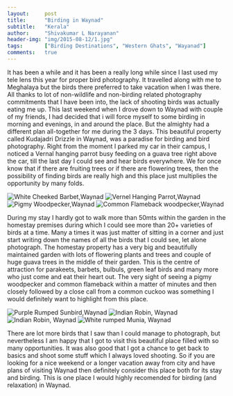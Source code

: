 ```yaml
---
layout:     post
title:      "Birding in Waynad"
subtitle:   "Kerala"
author:     "Shivakumar L Narayanan"
header-img: "img/2015-08-12/1.jpg"
tags:		["Birding Destinations", "Western Ghats", "Wayanad"]
comments:   true
---
```


<p>It has been a while and it has been a really long while since I last used my tele lens this year for proper bird photography. It travelled along with me to Meghalaya but the birds there preferred to take vacation when I was there. All thanks to lot of non-wildlife and non-birding related photography commitments that I have been into, the lack of shooting birds was actually eating me up. This last weekend when I drove down to Waynad with couple of my friends, I had decided that i will force myself to some birding in morning and evenings, in and around the place. But the almighty had a different plan all-together for me during the 3 days. This beautiful property called Kudajadri Drizzle in Waynad, was a paradise for birding and bird photography. Right from the moment I parked my car in their campus, I noticed a Vernal hanging parrot busy feeding on a guava tree right above the car, till the last day I could see and hear birds everywhere. We for once know that if there are fruiting trees or if there are flowering trees, then the possibility of finding birds are really high and this place just multiplies the opportunity by many folds.</p>

<img src="{{ site.baseurl}}/img/2015-08-12/2.jpg" alt="White Cheeked Barbet,Waynad">
<img src="{{ site.baseurl}}/img/2015-08-12/3.jpg" alt="Vernel Hanging Parrot,Waynad">
<img src="{{ site.baseurl}}/img/2015-08-12/4.jpg" alt="Pigmy Woodpecker,Waynad">
<img src="{{ site.baseurl}}/img/2015-08-12/5.jpg" alt="Common Flameback woodpecker,Waynad">

<p>During my stay I hardly got to walk more than 50mts within the garden in the homestay premises during which I could see more than 20+ varieties of birds at a time. Many a times it was just matter of sitting in a corner and just start writing down the names of all the birds that I could see, let alone photograph. The homestay property has a very big and beautifully maintained garden with lots of flowering plants and trees and couple of huge guava trees in the middle of their garden. This is the centre of attraction for parakeets, barbets, bulbuls, green leaf birds and many more who just come and eat their heart out. The very sight of seeing a pigmy woodpecker and common flameback within a matter of minutes and then closely followed by a close call from a common cuckoo was something I would definitely want to highlight from this place.</p> 

<img src="{{ site.baseurl}}/img/2015-08-12/6.jpg" alt="Purple Rumped Sunbird,Waynad">
<img src="{{ site.baseurl}}/img/2015-08-12/7.jpg" alt="Indian Robin, Waynad">
<img src="{{ site.baseurl}}/img/2015-08-12/8.jpg" alt="Indian Robin, Waynad">
<img src="{{ site.baseurl}}/img/2015-08-12/9.jpg" alt="White rumped Munia, Waynad">

<p>There are lot more birds that I saw than I could manage to photograph, but nevertheless I am happy that I got to visit this beautiful place filled with so many opportunities. It was also good that I got a chance to get back to basics and shoot some stuff which I always loved shooting. So if you are looking for a nice weekend or a longer vacation away from city and have plans of visiting Waynad then definitely consider this place both for its stay and birding. This is one place I would highly recomended for birding (and relaxation) in Waynad.</p>









